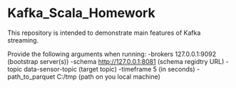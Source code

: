 # Kafka_Scala_Homework
This repository is intended to demonstrate main features of Kafka streaming.

Provide the following arguments when running:
  -brokers  127.0.0.1:9092 (bootstrap server(s))
  -schema   http://127.0.0.1:8081 (schema regidtry URL)
  -topic    data-sensor-topic (target topic)
  -timeframe 5 (in seconds)
  -path_to_parquet C:/tmp (path on you local machine)
